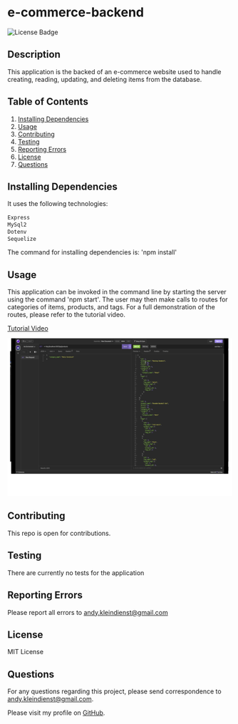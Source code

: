 # e-commerce-backend

![License Badge](https://img.shields.io/github/license/andykb9b13/e-commerce-backend)

## Description

This application is the backed of an e-commerce website used to handle creating, reading, updating, and deleting items from the database.

## Table of Contents

1. [Installing Dependencies](#installing-dependencies)
2. [Usage](#usage)
3. [Contributing](#contributing)
4. [Testing](#testing)
5. [Reporting Errors](#reporting-errors)
6. [License](#license)
7. [Questions](#questions)

## Installing Dependencies

It uses the following technologies:

```
Express
MySql2
Dotenv
Sequelize
```

The command for installing dependencies is: 'npm install'

## Usage

This application can be invoked in the command line by starting the server using the command 'npm start'. The user may then make calls to routes for categories of items, products, and tags. For a full demonstration of the routes, please refer to the tutorial video.

[Tutorial Video](https://drive.google.com/file/d/13Ea7WTtq3GTUKeWc1EfAZHVxUknagyEh/view)

![Tutorial Video Image](./assets/e-commerce-backend.png)

## Contributing

This repo is open for contributions.

## Testing

There are currently no tests for the application

## Reporting Errors

Please report all errors to andy.kleindienst@gmail.com

## License

MIT License

## Questions

For any questions regarding this project, please send correspondence to andy.kleindienst@gmail.com.

Please visit my profile on [GitHub](https://github.com/andykb9b13).
